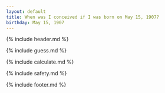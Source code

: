 ```yaml
---
layout: default
title: When was I conceived if I was born on May 15, 1907?
birthday: May 15, 1907
---
```


{% include header.md %}

{% include guess.md %}

{% include calculate.md %}

{% include safety.md %}

{% include footer.md %}



